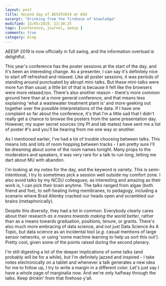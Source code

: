```yaml
---
layout: post
title: Second day of AESSP2019 at ASU
excerpt: "Drinking from the firehose of knowledge"
modified: 15/05/2019, 23:30:25
tags: [conference, journal, aeesp ]
comments: true
category: blog
---
```


AEESP 2019 is now officially in full swing, and the information overload is delightful. 

This year's conference has the poster sessions at the start of the day, and it's been an interesting change.  As a presenter, I can say it's definitely nice to start off refreshed and relaxed. Like all poster sessions, it was periods of standing around punctuated by abrupt mini-talks.  But these mini-talks were more fun than usual; a little bit of that is because it felt like the browsers were more relaxed,too. There's also another reason - there's more common ground here than at a more general conference, and that means less explaining 'what a wastewater treatment plant is' and more geeking out together over the possible interpretations of the data.  If I have one complaint so far about the conference, it's that I'm a little sad that I didn't really get a chance to browse the posters from the same presentation day. However, my super secret sources (my PI and lab mates) have sent me a list of poster #'s and you'll be hearing from me one way or another.

As I mentioned earlier, I've had a lot of trouble choosing between talks. This means lots and lots of room hopping between tracks - I am pretty sure I'll be dreaming about some of the room names tonight.  Many props to the moderators and speakers, it was very rare for a talk to run long, letting me dart about MU with abandon.

I'm looking at my notes for the day, and the keyword is variety.  This is semi-intentional, I try to sometimes pick a session well outside my comfort zone. I also avoid talks by my NCSU colleagues; as interesting and amazing as their work is, I can pick their brain anytime. The talks ranged from algae (both friend and foe), to self-healing living membranes, to pedagogy, including a scenario where Brad Allenby cracked our heads open and scrambled our brains (metaphorically).

Despite this diversity, they had a lot in common. Everybody clearly cares about their research *as a means towards making the world better*, rather than as a means towards graduation, positions, tenure, or grants. There's also much more embracing of data science, and not just Data Science As A Topic, but data science as an incidental tool (*e.g.* casual mentions of large sensor networks, or using 'some machine learning to help us sort this out'). Pretty cool, given some of the points raised during the second plenary.

I'm still digesting a lot of the deeper implications of some talks (and probably will be for a while), but I'm definitely jazzed and inspired - I take notes electronically on a tablet and whenever a talk generates a new idea for me to follow up, I try to write a margin in a different color.  Let's just say I have a whole page of marginalia now. And we're only halfway through the talks.  Keep drinkin' from that firehose y'all.

